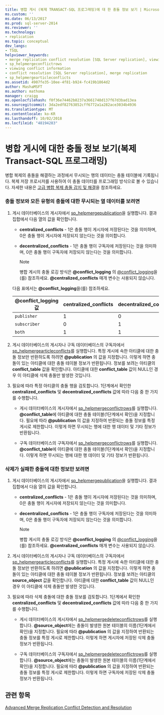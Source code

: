 ```yaml
---
title: 병합 게시 (복제 TRANSACT-SQL 프로그래밍)에 대 한 충돌 정보 보기 | Microsoft Docs
ms.custom: ''
ms.date: 06/13/2017
ms.prod: sql-server-2014
ms.reviewer: ''
ms.technology:
- replication
ms.topic: conceptual
dev_langs:
- TSQL
helpviewer_keywords:
- merge replication conflict resolution [SQL Server replication], viewing conflicts
- sp_helpmergeconflictrows
- viewing conflict information
- conflict resolution [SQL Server replication], merge replication
- sp_helpmergearticleconflicts
ms.assetid: 4907fe35-10ee-4f81-b924-fc419b1864d2
author: MashaMSFT
ms.author: mathoma
manager: craigg
ms.openlocfilehash: f0f36e74462b8237a3661748d137f67d3bad13ea
ms.sourcegitcommit: 3da2edf82763852cff6772a1a282ace3034b4936
ms.translationtype: MT
ms.contentlocale: ko-KR
ms.lasthandoff: 10/02/2018
ms.locfileid: "48194283"
---
```

# <a name="view-conflict-information-for-merge-publications-replication-transact-sql-programming"></a>병합 게시에 대한 충돌 정보 보기(복제 Transact-SQL 프로그래밍)
  병합 복제의 충돌을 해결하는 과정에서 무시되는 행의 데이터는 충돌 테이블에 기록됩니다. 복제 저장 프로시저를 사용하여 이 충돌 데이터를 프로그래밍 방식으로 볼 수 있습니다. 자세한 내용은 [고급 병합 복제 충돌 감지 및 해결](merge/advanced-merge-replication-conflict-detection-and-resolution.md)을 참조하세요.  
  
### <a name="to-view-conflict-information-and-losing-row-data-for-all-types-of-conflicts"></a>충돌 정보와 모든 유형의 충돌에 대한 무시되는 열 데이터를 보려면  
  
1.  게시 데이터베이스의 게시자에서 [sp_helpmergepublication](/sql/relational-databases/system-stored-procedures/sp-helpmergepublication-transact-sql)을 실행합니다. 결과 집합에서 다음 열의 값을 확인합니다.  
  
    -   **centralized_conflicts** - 1은 충돌 행이 게시자에 저장된다는 것을 의미하며, 0은 충돌 행이 게시자에 저장되지 않는다는 것을 의미합니다.  
  
    -   **decentralized_conflicts** - 1은 충돌 행이 구독자에 저장된다는 것을 의미하며, 0은 충돌 행이 구독자에 저장되지 않는다는 것을 의미합니다.  
  
        > [!NOTE]  
        >  병합 게시의 충돌 로깅 방식은 **@conflict_logging** 의 [@conflict_logging](/sql/relational-databases/system-stored-procedures/sp-addmergepublication-transact-sql)을(를) 참조하세요. **@centralized_conflicts** 매개 변수는 사용되지 않습니다.  
  
     다음 표에서는 **@conflict_logging**을(를) 참조하세요.  
  
    |@conflict_logging 값|centralized_conflicts|decentralized_conflicts|  
    |------------------------------|----------------------------|------------------------------|  
    |`publisher`|1|0|  
    |`subscriber`|0|1|  
    |`both`|1|1|  
  
2.  게시 데이터베이스의 게시자나 구독 데이터베이스의 구독자에서 [sp_helpmergearticleconflicts](/sql/relational-databases/system-stored-procedures/sp-helpmergearticleconflicts-transact-sql)를 실행합니다. 특정 게시에 속한 아티클에 대한 충돌 정보만 반환하도록 하려면 **@publication** 의 값을 지정합니다. 이렇게 하면 충돌이 있는 아티클에 대한 충돌 테이블 정보가 반환됩니다. 정보를 보려는 아티클의 **conflict_table** 값을 확인합니다. 아티클에 대한 **conflict_table** 값이 NULL인 경우 이 아티클에 삭제 충돌만 발생한 것입니다.  
  
3.  필요에 따라 특정 아티클의 충돌 행을 검토합니다. 1단계에서 확인한 **centralized_conflicts** 및 **decentralized_conflicts** 값에 따라 다음 중 한 가지를 수행합니다.  
  
    -   게시 데이터베이스의 게시자에서 [sp_helpmergeconflictrows](/sql/relational-databases/system-stored-procedures/sp-helpmergeconflictrows-transact-sql)를 실행합니다. **@conflict_table**에 아티클에 대한 충돌 테이블(1단계에서 확인)을 지정합니다. 필요에 따라 **@publication** 의 값을 지정하여 반환되는 충돌 정보를 특정 게시로 제한합니다. 이렇게 하면 무시되는 행에 대한 행 데이터 및 기타 정보가 반환됩니다.  
  
    -   구독 데이터베이스의 구독자에서 [sp_helpmergeconflictrows](/sql/relational-databases/system-stored-procedures/sp-helpmergeconflictrows-transact-sql)를 실행합니다. **@conflict_table**에 아티클에 대한 충돌 테이블(1단계에서 확인)을 지정합니다. 이렇게 하면 무시되는 행에 대한 행 데이터 및 기타 정보가 반환됩니다.  
  
### <a name="to-view-information-only-on-conflicts-where-the-delete-failed"></a>삭제가 실패한 충돌에 대한 정보만 보려면  
  
1.  게시 데이터베이스의 게시자에서 [sp_helpmergepublication](/sql/relational-databases/system-stored-procedures/sp-helpmergepublication-transact-sql)을 실행합니다. 결과 집합에서 다음 열의 값을 확인합니다.  
  
    -   **centralized_conflicts** - 1은 충돌 행이 게시자에 저장된다는 것을 의미하며, 0은 충돌 행이 게시자에 저장되지 않는다는 것을 의미합니다.  
  
    -   **decentralized_conflicts** - 1은 충돌 행이 구독자에 저장된다는 것을 의미하며, 0은 충돌 행이 구독자에 저장되지 않는다는 것을 의미합니다.  
  
        > [!NOTE]  
        >  병합 게시의 충돌 로깅 방식은 **@conflict_logging** 의 [@conflict_logging](/sql/relational-databases/system-stored-procedures/sp-addmergepublication-transact-sql)을(를) 참조하세요. **@centralized_conflicts** 매개 변수는 사용되지 않습니다.  
  
2.  게시 데이터베이스의 게시자나 구독 데이터베이스의 구독자에서 [sp_helpmergearticleconflicts](/sql/relational-databases/system-stored-procedures/sp-helpmergearticleconflicts-transact-sql)를 실행합니다. 특정 게시에 속한 아티클에 대한 충돌 정보만 반환하도록 하려면 **@publication** 의 값을 지정합니다. 이렇게 하면 충돌이 있는 아티클에 대한 충돌 테이블 정보가 반환됩니다. 정보를 보려는 아티클의 **source_object** 값을 확인합니다. 아티클에 대한 **conflict_table** 값이 NULL인 경우 이 아티클에 삭제 충돌만 발생한 것입니다.  
  
3.  필요에 따라 삭제 충돌에 대한 충돌 정보를 검토합니다. 1단계에서 확인한 **centralized_conflicts** 및 **decentralized_conflicts** 값에 따라 다음 중 한 가지를 수행합니다.  
  
    -   게시 데이터베이스의 게시자에서 [sp_helpmergedeleteconflictrows](/sql/relational-databases/system-stored-procedures/sp-helpmergedeleteconflictrows-transact-sql)를 실행합니다. **@source_object**에는 충돌이 발생한 원본 테이블의 이름(1단계에서 확인)을 지정합니다. 필요에 따라 **@publication** 의 값을 지정하여 반환되는 충돌 정보를 특정 게시로 제한합니다. 이렇게 하면 게시자에 저장된 삭제 충돌 정보가 반환됩니다.  
  
    -   구독 데이터베이스의 구독자에서 [sp_helpmergedeleteconflictrows](/sql/relational-databases/system-stored-procedures/sp-helpmergedeleteconflictrows-transact-sql)를 실행합니다. **@source_object**에는 충돌이 발생한 원본 테이블의 이름(1단계에서 확인)을 지정합니다. 필요에 따라 **@publication** 의 값을 지정하여 반환되는 충돌 정보를 특정 게시로 제한합니다. 이렇게 하면 구독자에 저장된 삭제 충돌 정보가 반환됩니다.  
  
## <a name="see-also"></a>관련 항목  
 [Advanced Merge Replication Conflict Detection and Resolution](merge/advanced-merge-replication-conflict-detection-and-resolution.md)  
  
  
